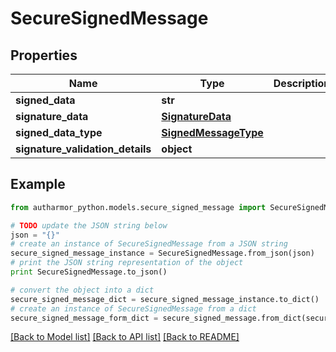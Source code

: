 # SecureSignedMessage


## Properties
Name | Type | Description | Notes
------------ | ------------- | ------------- | -------------
**signed_data** | **str** |  | [optional] 
**signature_data** | [**SignatureData**](SignatureData.md) |  | [optional] 
**signed_data_type** | [**SignedMessageType**](SignedMessageType.md) |  | [optional] 
**signature_validation_details** | **object** |  | [optional] 

## Example

```python
from autharmor_python.models.secure_signed_message import SecureSignedMessage

# TODO update the JSON string below
json = "{}"
# create an instance of SecureSignedMessage from a JSON string
secure_signed_message_instance = SecureSignedMessage.from_json(json)
# print the JSON string representation of the object
print SecureSignedMessage.to_json()

# convert the object into a dict
secure_signed_message_dict = secure_signed_message_instance.to_dict()
# create an instance of SecureSignedMessage from a dict
secure_signed_message_form_dict = secure_signed_message.from_dict(secure_signed_message_dict)
```
[[Back to Model list]](../README.md#documentation-for-models) [[Back to API list]](../README.md#documentation-for-api-endpoints) [[Back to README]](../README.md)


